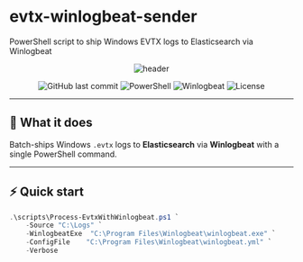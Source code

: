 # evtx-winlogbeat-sender
PowerShell script to ship Windows EVTX logs to Elasticsearch via Winlogbeat

<!-- markdownlint-disable MD033 MD041 -->
<p align="center">
  <img src="https://capsule-render.vercel.app/api?type=waving&color=gradient&height=160&section=header&text=evtx-winlogbeat-processor&fontSize=38&fontColor=ffffff&animation=fadeIn" alt="header"/>
</p>

<div align="center">

![GitHub last commit](https://img.shields.io/github/last-commit/YOUR_USERNAME/evtx-winlogbeat-processor?logo=github)
![PowerShell](https://img.shields.io/badge/PowerShell-5.1+-5391FE?logo=powershell&logoColor=white)
![Winlogbeat](https://img.shields.io/badge/Winlogbeat-8.x-005571?logo=elastic&logoColor=white)
![License](https://img.shields.io/github/license/YOUR_USERNAME/evtx-winlogbeat-processor?color=blue)

</div>

---

## 🚀 What it does
Batch-ships Windows `.evtx` logs to **Elasticsearch** via **Winlogbeat** with a single PowerShell command.

---

## ⚡ Quick start
```powershell
.\scripts\Process-EvtxWithWinlogbeat.ps1 `
    -Source "C:\Logs" `
    -WinlogbeatExe  "C:\Program Files\Winlogbeat\winlogbeat.exe" `
    -ConfigFile    "C:\Program Files\Winlogbeat\winlogbeat.yml" `
    -Verbose
